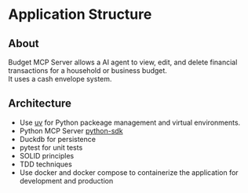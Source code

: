 # Application Structure

## About
Budget MCP Server allows a AI agent to view, edit, and delete financial transactions for a household or business budget.  
It uses a cash envelope system.

## Architecture
- Use [uv](https://docs.astral.sh/uv/) for Python packeage management and virtual environments.
- Python MCP Server [python-sdk](https://github.com/modelcontextprotocol/python-sdk)
- Duckdb for persistence
- pytest for unit tests
- SOLID principles
- TDD techniques
- Use docker and docker compose to containerize the application for development and production
